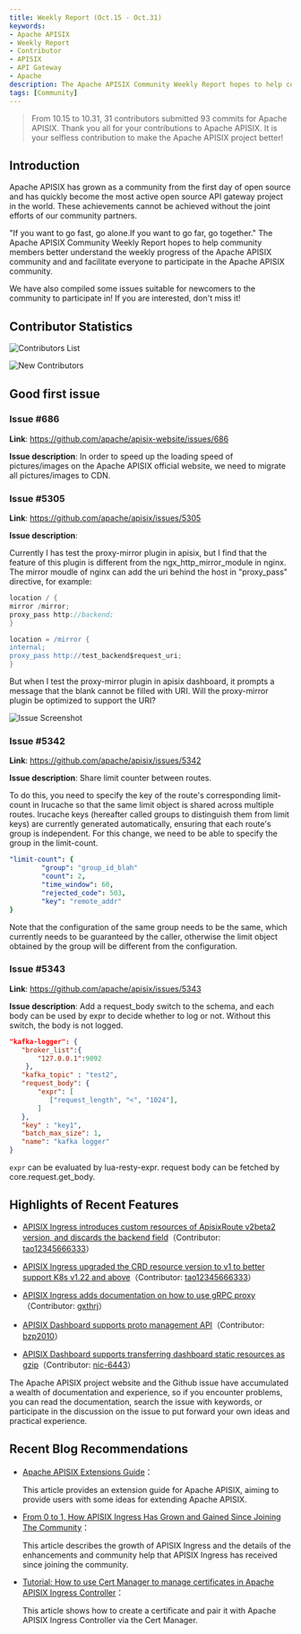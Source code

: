 ```yaml
---
title: Weekly Report (Oct.15 - Oct.31)
keywords:
- Apache APISIX
- Weekly Report
- Contributor
- APISIX
- API Gateway
- Apache
description: The Apache APISIX Community Weekly Report hopes to help community members better understand the weekly progress of the Apache APISIX community.
tags: [Community]
---
```


> From 10.15 to 10.31, 31 contributors submitted 93 commits for Apache APISIX. Thank you all for your contributions to Apache APISIX. It is your selfless contribution to make the Apache APISIX project better!

<!--truncate-->

## Introduction

Apache APISIX has grown as a community from the first day of open source and has quickly become the most active open source API gateway project in the world. These achievements cannot be achieved without the joint efforts of our community partners.

"If you want to go fast, go alone.If you want to go far, go together." The Apache APISIX Community Weekly Report hopes to help community members better understand the weekly progress of the Apache APISIX community and and facilitate everyone to participate in the Apache APISIX community.

We have also compiled some issues suitable for newcomers to the community to participate in! If you are interested, don't miss it!

## Contributor Statistics

![Contributors List](https://static.apiseven.com/202108/1635733917401-732f84d0-24a1-4c31-acea-4e45f5e56816.png)

![New Contributors](https://static.apiseven.com/202108/1635735281818-c6cb23ce-4242-44ee-a569-38a46b607253.31eng)

## Good first issue

### Issue #686

**Link**: https://github.com/apache/apisix-website/issues/686

**Issue description**: In order to speed up the loading speed of pictures/images on the Apache APISIX official website, we need to migrate all pictures/images to CDN.

### Issue #5305

**Link**: https://github.com/apache/apisix/issues/5305

**Issue description**:

Currently I has test the proxy-mirror plugin in apisix, but I find that the feature of this plugin is different from the ngx_http_mirror_module in nginx. The mirror moudle of nginx can add the uri behind the host in "proxy_pass" directive, for example:

```Groovy
location / {
mirror /mirror;
proxy_pass http://backend;
}

location = /mirror {
internal;
proxy_pass http://test_backend$request_uri;
}
```

But when I test the proxy-mirror plugin in apisix dashboard, it prompts a message that the blank cannot be filled with URI. Will the proxy-mirror plugin be optimized to support the URI?

![Issue Screenshot](https://static.apiseven.com/202108/1635734126653-8fe4c1e7-5b9a-4e78-b747-fb30cbae7f36.png)

### Issue #5342

**Link**: https://github.com/apache/apisix/issues/5342

**Issue description**: Share limit counter between routes.

To do this, you need to specify the key of the route's corresponding limit-count in lrucache so that the same limit object is shared across multiple routes. lrucache keys (hereafter called groups to distinguish them from limit keys) are currently generated automatically, ensuring that each route's group is independent. For this change, we need to be able to specify the group in the limit-count.

```yaml
"limit-count": {
        "group": "group_id_blah"
        "count": 2,
        "time_window": 60,
        "rejected_code": 503,
        "key": "remote_addr"
}
```

Note that the configuration of the same group needs to be the same, which currently needs to be guaranteed by the caller, otherwise the limit object obtained by the group will be different from the configuration.

### Issue #5343

**Link**: https://github.com/apache/apisix/issues/5343

**Issue description**: Add a request_body switch to the schema, and each body can be used by expr to decide whether to log or not. Without this switch, the body is not logged.

```json
"kafka-logger": {
   "broker_list":{
       "127.0.0.1":9092
    },
   "kafka_topic" : "test2",
   "request_body": {
       "expr": [
          ["request_length", "<", "1024"],
       ]
   },
   "key" : "key1",
   "batch_max_size": 1,
   "name": "kafka logger"
}
```

`expr` can be evaluated by lua-resty-expr. request body can be fetched by core.request.get_body.

## Highlights of Recent Features

- [APISIX Ingress introduces custom resources of ApisixRoute v2beta2 version, and discards the backend field](https://github.com/apache/apisix-ingress-controller/pull/698)（Contributor: [tao12345666333](https://github.com/tao12345666333)）

- [APISIX Ingress upgraded the CRD resource version to v1 to better support K8s v1.22 and above](https://github.com/apache/apisix-ingress-controller/pull/697)（Contributor: [tao12345666333](https://github.com/tao12345666333)）

- [APISIX Ingress adds documentation on how to use gRPC proxy](https://github.com/apache/apisix-ingress-controller/pull/699)（Contributor: [gxthrj](https://github.com/gxthrj)）

- [APISIX Dashboard supports proto management API](https://github.com/apache/apisix-dashboard/pull/2099)（Contributor: [bzp2010](https://github.com/bzp2010)）

- [APISIX Dashboard supports transferring dashboard static resources as gzip](https://github.com/apache/apisix-dashboard/pull/2178)（Contributor: [nic-6443](https://github.com/nic-6443)）

The Apache APISIX project website and the Github issue have accumulated a wealth of documentation and experience, so if you encounter problems, you can read the documentation, search the issue with keywords, or participate in the discussion on the issue to put forward your own ideas and practical experience.

## Recent Blog Recommendations

- [Apache APISIX Extensions Guide](http://apisix.apache.org/blog/2021/10/29/Extension-guide)：

  This article provides an extension guide for Apache APISIX, aiming to provide users with some ideas for extending Apache APISIX.

- [From 0 to 1, How APISIX Ingress Has Grown and Gained Since Joining The Community](https://apisix.apache.org/blog/2021/10/26/APISIX-Ingress/)：

  This article describes the growth of APISIX Ingress and the details of the enhancements and community help that APISIX Ingress has received since joining the community.

- [Tutorial: How to use Cert Manager to manage certificates in Apache APISIX Ingress Controller](https://apisix.apache.org/blog/2021/10/22/cert-manager-in-ingress/)：

  This article shows how to create a certificate and pair it with Apache APISIX Ingress Controller via the Cert Manager.

